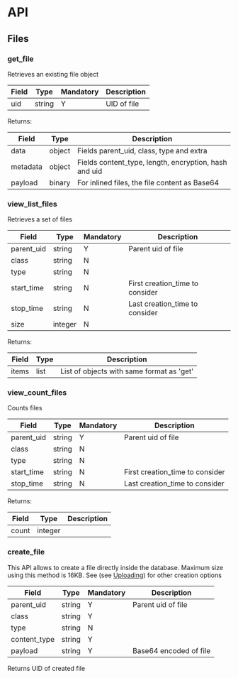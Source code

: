 # API


## Files


### get_file

Retrieves an existing file object

|Field|Type|Mandatory|Description
|---|---|---|---
|uid|string|Y|UID of file


Returns:

|Field|Type|Description
|---|---|---
|data|object|Fields parent_uid, class, type and extra
|metadata|object|Fields content_type, length, encryption, hash and uid
|payload|binary|For inlined files, the file content as Base64


### view_list_files

Retrieves a set of files

|Field|Type|Mandatory|Description
|---|---|---|---
|parent_uid|string|Y|Parent uid of file
|class|string|N|
|type|string|N|
|start_time|string|N|First creation_time to consider
|stop_time|string|N|Last creation_time to consider
|size|integer|N|

Returns:

|Field|Type|Description
|---|---|---
|items|list|List of objects with same format as 'get'

### view_count_files

Counts files

|Field|Type|Mandatory|Description
|---|---|---|---
|parent_uid|string|Y|Parent uid of file
|class|string|N|
|type|string|N|
|start_time|string|N|First creation_time to consider
|stop_time|string|N|Last creation_time to consider


Returns:

|Field|Type|Description
|---|---|---
|count|integer|


### create_file

This API allows to create a file directly inside the database.
Maximum size using this method is 16KB.
See (see [Uploading](uploading.md)) for other creation options

|Field|Type|Mandatory|Description
|---|---|---|---
|parent_uid|string|Y|Parent uid of file
|class|string|Y|
|type|string|N|
|content_type|string|Y|
|payload|string|Y|Base64 encoded of file


Returns UID of created file

